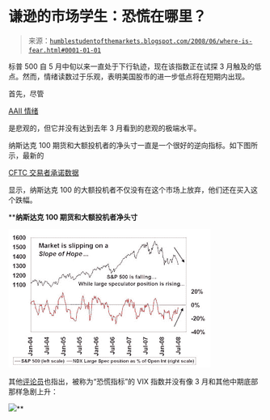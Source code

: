 <!--yml

类别：未分类

日期：2024-05-18 01:08:17

-->

# 谦逊的市场学生：恐慌在哪里？

> 来源：[`humblestudentofthemarkets.blogspot.com/2008/06/where-is-fear.html#0001-01-01`](https://humblestudentofthemarkets.blogspot.com/2008/06/where-is-fear.html#0001-01-01)

标普 500 自 5 月中旬以来一直处于下行轨迹，现在该指数正在试探 3 月触及的低点。然而，情绪读数过于乐观，表明美国股市的进一步低点将在短期内出现。

首先，尽管

[AAII 情绪](http://www.sentimentrader.com/subscriber/charts/WEEKLY/SURVEY_AAII_BULLRATIO_4WK.htm)

是悲观的，但它并没有达到去年 3 月看到的悲观的极端水平。

纳斯达克 100 期货和大额投机者的净头寸一直是一个很好的逆向指标。如下图所示，最新的

[CFTC 交易者承诺数据](http://www.cftc.gov/marketreports/commitmentsoftraders/index.htm)

显示，纳斯达克 100 的大额投机者不仅没有在这个市场上放弃，他们还在买入这个跌幅。

****纳斯达克 100 期货和大额投机者净头寸**

![](img/28cdbcf8609489d4a96a42bfb7635621.png)

其他[评论员](http://www.bloomberg.com/apps/news?pid=20601213&sid=ahHs.UEaziG8&)也指出，被称为“恐慌指标”的 VIX 指数并没有像 3 月和其他中期底部那样急剧上升：

![](https://blogger.googleusercontent.com/img/b/R29vZ2xl/AVvXsEjo0LQ98T5cCiKJkSq2TgBP1HIiK25kWp8bn94o_WxW7S1xq8qLOfcjn9LzLGTQFR0m2TtrhyphenhyphenoO5EajTvqTS2O1xCqSgUx5QaY9ch4wDEFnMqkQCBMtSGFik9NoUY5nOlJX-hrXE-m2LAj4/s1600-h/VIX.JPG)**
